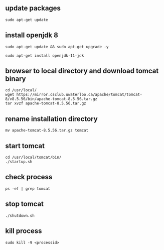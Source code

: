 

## update packages
``` 
sudo apt-get update
``` 
## install openjdk 8

```
sudo apt-get update && sudo apt-get upgrade -y 

sudo apt-get install openjdk-11-jdk
``` 
## browser to local directory and download tomcat binary

``` 
cd /usr/local/
wget https://mirror.csclub.uwaterloo.ca/apache/tomcat/tomcat-8/v8.5.56/bin/apache-tomcat-8.5.56.tar.gz
tar xvzf apache-tomcat-8.5.56.tar.gz 
``` 

## rename installation directory
``` 
mv apache-tomcat-8.5.56.tar.gz tomcat 
``` 
## start tomcat
``` 
cd /usr/local/tomcat/bin/
./startup.sh 
```

## check process 
 ``` 
 ps -ef | grep tomcat
``` 
## stop tomcat 
``` 
./shutdown.sh
``` 
 
## kill process 
``` 
sudo kill -9 <processid> 
``` 

